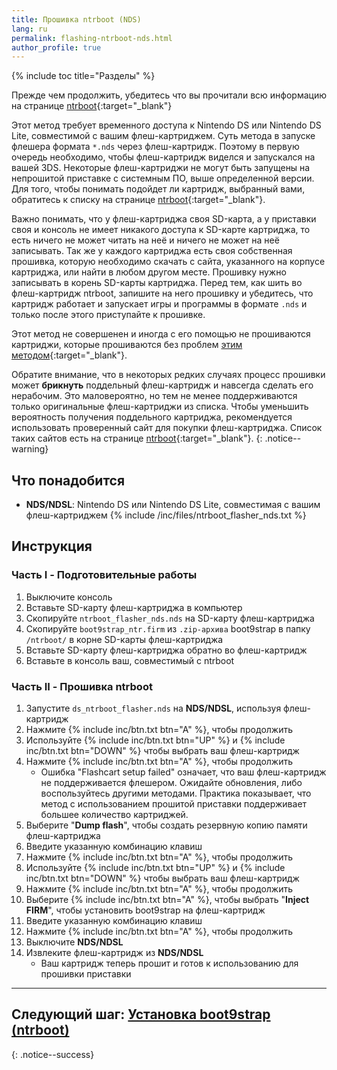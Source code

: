 ```yaml
---
title: Прошивка ntrboot (NDS)
lang: ru
permalink: flashing-ntrboot-nds.html
author_profile: true
---
```

{% include toc title="Разделы" %}

Прежде чем продолжить, убедитесь что вы прочитали всю информацию на странице [ntrboot](ntrboot){:target="_blank"}

Этот метод требует временного доступа к Nintendo DS или Nintendo DS Lite, совместимой с вашим флеш-картриджем. Суть метода в запуске флешера формата `*.nds` через флеш-картридж. Поэтому в первую очередь необходимо, чтобы флеш-картридж виделся и запускался на вашей 3DS. Некоторые флеш-картриджи не могут быть запущены на непрошитой приставке с системным ПО, выше определенной версии. Для того, чтобы понимать подойдет ли картридж, выбранный вами, обратитесь к списку на странице [ntrboot](ntrboot){:target="_blank"}.

Важно понимать, что у флеш-картриджа своя SD-карта, а у приставки своя и консоль не имеет никакого доступа к SD-карте картриджа, то есть ничего не может читать на неё и ничего не может на неё записывать. Так же у каждого картриджа есть своя собственная прошивка, которую необходимо скачать с сайта, указанного на корпусе картриджа, или найти в любом другом месте. Прошивку нужно записывать в корень SD-карты картриджа. Перед тем, как шить во флеш-картридж ntrboot, запишите на него прошивку и убедитесь, что картридж работает и запускает игры и программы в формате `.nds` и только после этого приступайте к прошивке. 

Этот метод не совершенен и иногда с его помощью не прошиваются картриджи, которые прошиваются без проблем [этим методом](flashing-ntrboot-3ds-multi-system){:target="_blank"}.

Обратите внимание, что в некоторых редких случаях процесс прошивки может **брикнуть** поддельный флеш-картридж и навсегда сделать его нерабочим. Это маловероятно, но тем не менее поддерживаются только оригинальные флеш-картриджи из списка. Чтобы уменьшить вероятность получения поддельного картриджа, рекомендуется использовать проверенный сайт для покупки флеш-картриджа. Список таких сайтов есть на странице [ntrboot](ntrboot#список-совместимых-флеш-картриджей){:target="_blank"}.
{: .notice--warning}

## Что понадобится

* **NDS/NDSL**: Nintendo DS или Nintendo DS Lite, совместимая с вашим флеш-картриджем
{% include /inc/files/ntrboot_flasher_nds.txt %}

## Инструкция

### Часть I - Подготовительные работы

1. Выключите консоль
1. Вставьте SD-карту флеш-картриджа в компьютер
1. Скопируйте `ntrboot_flasher_nds.nds` на SD-карту флеш-картриджа
1. Скопируйте `boot9strap_ntr.firm` из `.zip-архива` boot9strap в папку `/ntrboot/` в корне SD-карты флеш-картриджа
1. Вставьте SD-карту флеш-картриджа обратно во флеш-картридж
1. Вставьте в консоль ваш, совместимый с ntrboot

### Часть II - Прошивка ntrboot

1. Запустите `ds_ntrboot_flasher.nds` на **NDS/NDSL**, используя флеш-картридж
1. Нажмите {% include inc/btn.txt btn="A" %}, чтобы продолжить
1. Используйте {% include inc/btn.txt btn="UP" %} и {% include inc/btn.txt btn="DOWN" %} чтобы выбрать ваш флеш-картридж
1. Нажмите {% include inc/btn.txt btn="A" %}, чтобы продолжить
	+ Ошибка "Flashcart setup failed" означает, что ваш флеш-картридж не поддерживается флешером. Ожидайте обновления, либо воспользуйтесь другими методами. Практика показывает, что метод с использованием прошитой приставки поддерживает большее количество картриджей.
1. Выберите "**Dump flash**", чтобы создать резервную копию памяти флеш-картриджа
1. Введите указанную комбинацию клавиш
1. Нажмите {% include inc/btn.txt btn="A" %}, чтобы продолжить
1. Используйте {% include inc/btn.txt btn="UP" %} и {% include inc/btn.txt btn="DOWN" %} чтобы выбрать ваш флеш-картридж
1. Нажмите {% include inc/btn.txt btn="A" %}, чтобы продолжить
1. Выберите {% include inc/btn.txt btn="A" %}, чтобы выбрать "**Inject FIRM**", чтобы установить boot9strap на флеш-картридж
1. Введите указанную комбинацию клавиш
1. Нажмите {% include inc/btn.txt btn="A" %}, чтобы продолжить
1. Выключите **NDS/NDSL**
1. Извлеките флеш-картридж из **NDS/NDSL**
	* Ваш картридж теперь прошит и готов к использованию для прошивки приставки

___

## **Следующий шаг:** [Установка boot9strap (ntrboot)](installing-boot9strap-ntrboot)
{: .notice--success}